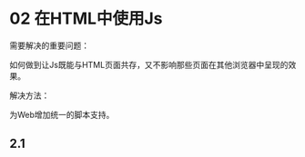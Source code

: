# 02 在HTML中使用Js

需要解决的重要问题：

如何做到让Js既能与HTML页面共存，又不影响那些页面在其他浏览器中呈现的效果。

解决方法：

为Web增加统一的脚本支持。

## 2.1 <script>标签 

​	使用<script>元素是向HTML页面中插入Js的主要方法。

​	使用<script>元素的方式有两种：

- 直接在页面中嵌入Js代码；
- 包涵外部Js文件。

需要添加src属性，指向外部Js文件的链接。

src属性还可以包含来自外部域的Js文件。

只要不存在defer和async属性，浏览器都会按照<script>元素在也页面中出现的先后顺序对它们依次进行解析。

### 2.1.1 标签的位置

​	所有<script>元素都应该放在页面的<head>元素中。

这样做的缺点：如果应用需要大量Js代码，网页打开速度会很慢。

原因：页面内容会等全部的Js代码都被下载、解析和执行完成以后，才能开始呈现页面的内容。

解决方法：将全部Js引用放在<body>元素中页面的内容后面。这样在解析包含的Js代码之前，页面的内容将完全呈现在浏览器中。

### 2.1.2 延迟脚本

​	<script>元素的的defer属性：表明脚本在执行时不会影响页面的构造。也就是说，脚本会被延迟到整个页面都解析完毕后再运行。延迟脚本不一定会按照顺序执行，也不一定会在DOMContentLoaded事件触发前执行，因此最好只包含一个延迟脚本。

defer属性只适用于外部脚本文件。

有的浏览器会忽略这个属性，像平常一样处理脚本。因此把延迟脚本放在页面底部仍然是最佳选择。

### 2.1.3 异步脚本

​	<script>元素的async属性：

与defer属性相似，都用于改变处理脚本的行为，同样只适用于外部脚本文件，并告诉浏览器立即下载文件。

不同的是：标记为async的脚本并不保证按照指定它们的先后顺序执行。因此，确定两个脚本文件互不依赖非常重要。

目的：不让页面等待两个脚本下载和执行，从而异步加载页面其它内容。故建议：异步脚本不要在加载期间修改DOM。







